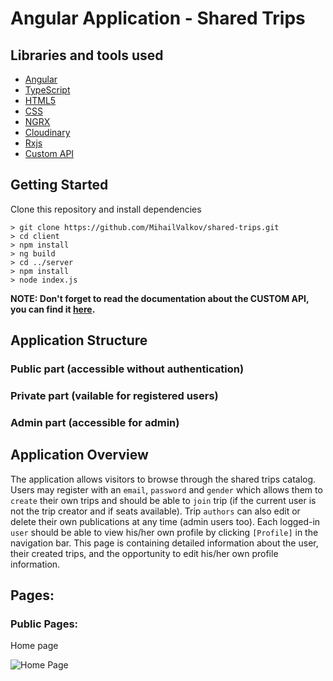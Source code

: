 # Angular Application - Shared Trips

## Libraries and tools used
- [Angular](https://angular.io/)
- [TypeScript](https://www.typescriptlang.org/)
- [HTML5](https://developer.mozilla.org/en-US/docs/Glossary/HTML5)
- [CSS](https://developer.mozilla.org/en-US/docs/Web/CSS)
- [NGRX](https://ngrx.io/guide/store)
- [Cloudinary](https://cloudinary.com/)
- [Rxjs](https://rxjs.dev/guide/overview)
- [Custom API](https://github.com/MihailValkov/shared-trips/blob/main/server/readMe.md)


## Getting Started
Clone this repository and install dependencies
```
> git clone https://github.com/MihailValkov/shared-trips.git
> cd client
> npm install
> ng build
> cd ../server
> npm install
> node index.js
```
**NOTE: Don't forget to read the documentation about the CUSTOM API, you can find it [here](https://github.com/MihailValkov/shared-trips/blob/main/server/readMe.md).**

## Application Structure

### Public part (accessible without authentication)
### Private part (vailable for registered users)
### Admin part (accessible for admin)


## Application Overview
The application allows visitors to browse through the shared trips catalog. Users may register with an `email`, `password` and `gender` which allows them to `create` their own trips and should be able to `join` trip (if the current user is not the trip creator and if seats available). Trip `authors` can also edit or delete their own publications at any time (admin users too). Each logged-in `user` should be able to view his/her own profile by clicking `[Profile]` in the navigation bar. 
This page is containing detailed information about the user, their created trips, and the opportunity to edit his/her own profile information.

## Pages:

### Public Pages:

Home page

![Home Page]()

